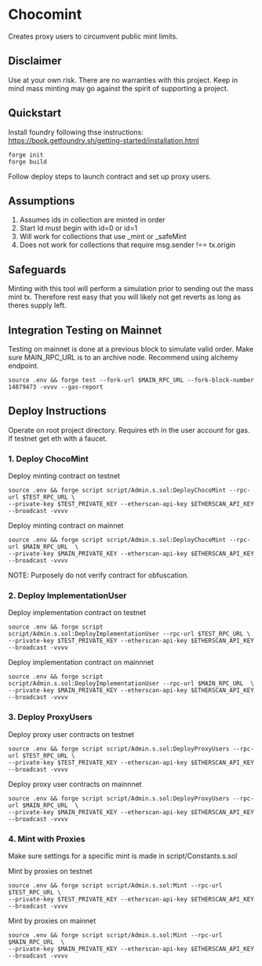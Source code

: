 # Chocomint

Creates proxy users to circumvent public mint limits.

## Disclaimer

Use at your own risk. There are no warranties with this project. Keep in mind mass minting may go
against the spirit of supporting a project.

## Quickstart

Install foundry following thse instructions:
https://book.getfoundry.sh/getting-started/installation.html

```
forge init
forge build
```

Follow deploy steps to launch contract and set up proxy users.

## Assumptions

1. Assumes ids in collection are minted in order
2. Start Id must begin with id=0 or id=1
3. Will work for collections that use \_mint or \_safeMint
4. Does not work for collections that require msg.sender !== tx.origin

## Safeguards

Minting with this tool will perform a simulation prior to sending out the mass mint tx. Therefore rest easy that you
will likely not get reverts as long as theres supply left.

## Integration Testing on Mainnet

Testing on mainnet is done at a previous block to simulate valid order. Make sure MAIN_RPC_URL is to an archive node.
Recommend using alchemy endpoint.

```
source .env && forge test --fork-url $MAIN_RPC_URL --fork-block-number 14879473 -vvvv --gas-report
```

## Deploy Instructions

Operate on root project directory. Requires eth in the user account for gas. If testnet get eth with a faucet.

### 1. Deploy ChocoMint

Deploy minting contract on testnet

```
source .env && forge script script/Admin.s.sol:DeployChocoMint --rpc-url $TEST_RPC_URL \
--private-key $TEST_PRIVATE_KEY --etherscan-api-key $ETHERSCAN_API_KEY --broadcast -vvvv
```

Deploy minting contract on mainnet

```
source .env && forge script script/Admin.s.sol:DeployChocoMint --rpc-url $MAIN_RPC_URL  \
--private-key $MAIN_PRIVATE_KEY --etherscan-api-key $ETHERSCAN_API_KEY --broadcast -vvvv
```

NOTE: Purposely do not verify contract for obfuscation.

### 2. Deploy ImplementationUser

Deploy implementation contract on testnet

```
source .env && forge script script/Admin.s.sol:DeployImplementationUser --rpc-url $TEST_RPC_URL \
--private-key $TEST_PRIVATE_KEY --etherscan-api-key $ETHERSCAN_API_KEY --broadcast -vvvv
```

Deploy implementation contract on mainnnet

```
source .env && forge script script/Admin.s.sol:DeployImplementationUser --rpc-url $MAIN_RPC_URL  \
--private-key $MAIN_PRIVATE_KEY --etherscan-api-key $ETHERSCAN_API_KEY --broadcast -vvvv
```

### 3. Deploy ProxyUsers

Deploy proxy user contracts on testnet

```
source .env && forge script script/Admin.s.sol:DeployProxyUsers --rpc-url $TEST_RPC_URL \
--private-key $TEST_PRIVATE_KEY --etherscan-api-key $ETHERSCAN_API_KEY --broadcast -vvvv
```

Deploy proxy user contracts on mainnnet

```
source .env && forge script script/Admin.s.sol:DeployProxyUsers --rpc-url $MAIN_RPC_URL  \
--private-key $MAIN_PRIVATE_KEY --etherscan-api-key $ETHERSCAN_API_KEY --broadcast -vvvv
```

### 4. Mint with Proxies

Make sure settings for a specific mint is made in script/Constants.s.sol

Mint by proxies on testnet

```
source .env && forge script script/Admin.s.sol:Mint --rpc-url $TEST_RPC_URL \
--private-key $TEST_PRIVATE_KEY --etherscan-api-key $ETHERSCAN_API_KEY --broadcast -vvvv
```

Mint by proxies on mainnet

```
source .env && forge script script/Admin.s.sol:Mint --rpc-url $MAIN_RPC_URL  \
--private-key $MAIN_PRIVATE_KEY --etherscan-api-key $ETHERSCAN_API_KEY --broadcast -vvvv
```
